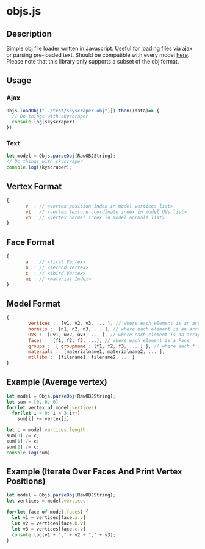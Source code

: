 # objs.js
## Description 
Simple obj file loader written in Javascript. Useful for loading files via ajax or parsing pre-loaded text. Should be compatible with every model [here]( http://people.sc.fsu.edu/~jburkardt/data/obj/obj.html). Please note that this library only supports a subset of the obj format. 
## Usage 

### Ajax
```javascript
Objs.loadObj("../test/skyscraper.obj")]).then((data)=> {
  // Do things with skyscraper
  console.log(skyscraper);
})
```

### Text
```javascript
let model = Objs.parseObj(RawOBJString);
// Do things with skyscraper
console.log(skyscraper);
```

## Vertex Format
```javascript
{
       v  : // <vertex position index in model vertices list>
       vt : // <vertex texture coordinate index in model UVs list>
       vn : // <vertex normal index in model normals list>
}
```

## Face Format
```javascript
{
       a  : // <first Vertex>
       b  : // <second Vertex>
       c  : // <third Vertex>
       mi : // <material Index>
}
```

## Model Format
```javascript
{
        vertices :  [v1, v2, v3, ... ], // where each element is an array [x, y, z]
        normals :  [n1, n2, n3, ... ], // where each element is an array [x, y, z]
        UVs :  [uv1, uv2, uv3, ... ], // where each element is an array [u, v, w]
        faces :  [f1, f2, f3, ...], // where each element is a Face
        groups :  { groupname : [f1, f2, f3, ... ] }, // where each f element is a Face
        materials :  [materialname1, materialname2, ... ],
        mtllibs :  [filename1, filename2, ... ]
}
```

## Example (Average vertex)
```javascript
let model = Objs.parseObj(RawOBJString);
let sum = [0, 0, 0]
for(let vertex of model.vertices)
  for(let i = 0; i < 3;i++)
    sum[i] += vertex[i]

let c = model.vertices.length;
sum[0] /= c;
sum[1] /= c;
sum[2] /= c;
console.log(sum)
```

## Example (Iterate Over Faces And Print Vertex Positions)
```javascript
let model = Objs.parseObj(RawOBJString);
let vertices = model.vertices;

for(let face of model.faces) {
  let v1 = vertices[face.a.v]
  let v2 = vertices[face.b.v]
  let v3 = vertices[face.c.v]
  console.log(v1 + "," + v2 + "," + v3);
}

```
